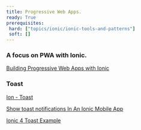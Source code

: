 ```yaml
---
title: Progressive Web Apps.
ready: True
prerequisites:
 hard: ["topics/ionic/ionic-tools-and-patterns"]
 soft: []
---
```


### A focus on PWA with Ionic.

[Building Progressive Web Apps with Ionic](https://app.pluralsight.com/library/courses/progressive-web-apps-ionic/table-of-contents)

### Toast

[Ion - Toast](https://ionicframework.com/docs/api/toast)

[Show toast notifications In An Ionic Mobile App](https://www.thepolyglotdeveloper.com/2016/01/show-native-toast-notifications-in-an-ionic-2-mobile-app/)

[Ionic 4 Toast Example](https://www.youtube.com/watch?v=09iuPkmtpdg)
